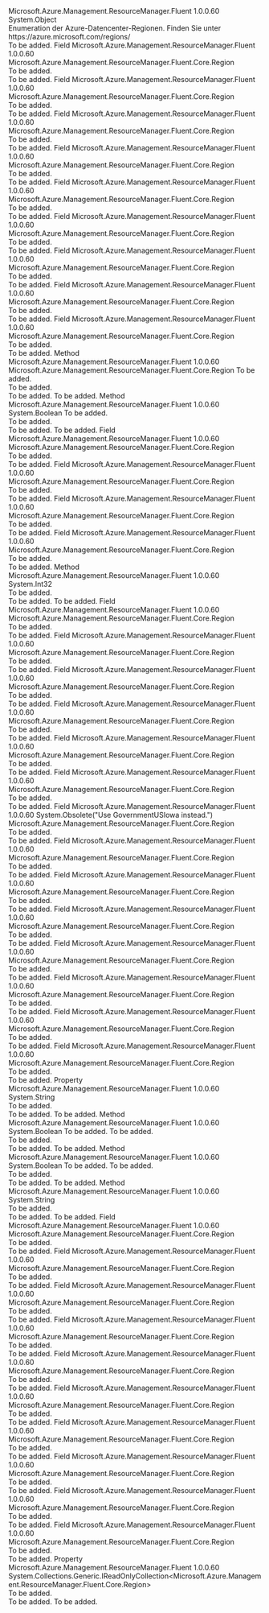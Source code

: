 <Type Name="Region" FullName="Microsoft.Azure.Management.ResourceManager.Fluent.Core.Region">
  <TypeSignature Language="C#" Value="public class Region" />
  <TypeSignature Language="ILAsm" Value=".class public auto ansi beforefieldinit Region extends System.Object" />
  <TypeSignature Language="DocId" Value="T:Microsoft.Azure.Management.ResourceManager.Fluent.Core.Region" />
  <TypeSignature Language="VB.NET" Value="Public Class Region" />
  <TypeSignature Language="F#" Value="type Region = class" />
  <AssemblyInfo>
    <AssemblyName>Microsoft.Azure.Management.ResourceManager.Fluent</AssemblyName>
    <AssemblyVersion>1.0.0.60</AssemblyVersion>
  </AssemblyInfo>
  <Base>
    <BaseTypeName>System.Object</BaseTypeName>
  </Base>
  <Interfaces />
  <Docs>
    <summary>
            Enumeration der Azure-Datencenter-Regionen. Finden Sie unter https://azure.microsoft.com/regions/
            </summary>
    <remarks>To be added.</remarks>
  </Docs>
  <Members>
    <Member MemberName="AsiaEast">
      <MemberSignature Language="C#" Value="public static readonly Microsoft.Azure.Management.ResourceManager.Fluent.Core.Region AsiaEast;" />
      <MemberSignature Language="ILAsm" Value=".field public static initonly class Microsoft.Azure.Management.ResourceManager.Fluent.Core.Region AsiaEast" />
      <MemberSignature Language="DocId" Value="F:Microsoft.Azure.Management.ResourceManager.Fluent.Core.Region.AsiaEast" />
      <MemberSignature Language="VB.NET" Value="Public Shared ReadOnly AsiaEast As Region " />
      <MemberSignature Language="F#" Value=" staticval mutable AsiaEast : Microsoft.Azure.Management.ResourceManager.Fluent.Core.Region" Usage="Microsoft.Azure.Management.ResourceManager.Fluent.Core.Region.AsiaEast" />
      <MemberType>Field</MemberType>
      <AssemblyInfo>
        <AssemblyName>Microsoft.Azure.Management.ResourceManager.Fluent</AssemblyName>
        <AssemblyVersion>1.0.0.60</AssemblyVersion>
      </AssemblyInfo>
      <ReturnValue>
        <ReturnType>Microsoft.Azure.Management.ResourceManager.Fluent.Core.Region</ReturnType>
      </ReturnValue>
      <Docs>
        <summary>To be added.</summary>
        <remarks>To be added.</remarks>
      </Docs>
    </Member>
    <Member MemberName="AsiaSouthEast">
      <MemberSignature Language="C#" Value="public static readonly Microsoft.Azure.Management.ResourceManager.Fluent.Core.Region AsiaSouthEast;" />
      <MemberSignature Language="ILAsm" Value=".field public static initonly class Microsoft.Azure.Management.ResourceManager.Fluent.Core.Region AsiaSouthEast" />
      <MemberSignature Language="DocId" Value="F:Microsoft.Azure.Management.ResourceManager.Fluent.Core.Region.AsiaSouthEast" />
      <MemberSignature Language="VB.NET" Value="Public Shared ReadOnly AsiaSouthEast As Region " />
      <MemberSignature Language="F#" Value=" staticval mutable AsiaSouthEast : Microsoft.Azure.Management.ResourceManager.Fluent.Core.Region" Usage="Microsoft.Azure.Management.ResourceManager.Fluent.Core.Region.AsiaSouthEast" />
      <MemberType>Field</MemberType>
      <AssemblyInfo>
        <AssemblyName>Microsoft.Azure.Management.ResourceManager.Fluent</AssemblyName>
        <AssemblyVersion>1.0.0.60</AssemblyVersion>
      </AssemblyInfo>
      <ReturnValue>
        <ReturnType>Microsoft.Azure.Management.ResourceManager.Fluent.Core.Region</ReturnType>
      </ReturnValue>
      <Docs>
        <summary>To be added.</summary>
        <remarks>To be added.</remarks>
      </Docs>
    </Member>
    <Member MemberName="AustraliaEast">
      <MemberSignature Language="C#" Value="public static readonly Microsoft.Azure.Management.ResourceManager.Fluent.Core.Region AustraliaEast;" />
      <MemberSignature Language="ILAsm" Value=".field public static initonly class Microsoft.Azure.Management.ResourceManager.Fluent.Core.Region AustraliaEast" />
      <MemberSignature Language="DocId" Value="F:Microsoft.Azure.Management.ResourceManager.Fluent.Core.Region.AustraliaEast" />
      <MemberSignature Language="VB.NET" Value="Public Shared ReadOnly AustraliaEast As Region " />
      <MemberSignature Language="F#" Value=" staticval mutable AustraliaEast : Microsoft.Azure.Management.ResourceManager.Fluent.Core.Region" Usage="Microsoft.Azure.Management.ResourceManager.Fluent.Core.Region.AustraliaEast" />
      <MemberType>Field</MemberType>
      <AssemblyInfo>
        <AssemblyName>Microsoft.Azure.Management.ResourceManager.Fluent</AssemblyName>
        <AssemblyVersion>1.0.0.60</AssemblyVersion>
      </AssemblyInfo>
      <ReturnValue>
        <ReturnType>Microsoft.Azure.Management.ResourceManager.Fluent.Core.Region</ReturnType>
      </ReturnValue>
      <Docs>
        <summary>To be added.</summary>
        <remarks>To be added.</remarks>
      </Docs>
    </Member>
    <Member MemberName="AustraliaSouthEast">
      <MemberSignature Language="C#" Value="public static readonly Microsoft.Azure.Management.ResourceManager.Fluent.Core.Region AustraliaSouthEast;" />
      <MemberSignature Language="ILAsm" Value=".field public static initonly class Microsoft.Azure.Management.ResourceManager.Fluent.Core.Region AustraliaSouthEast" />
      <MemberSignature Language="DocId" Value="F:Microsoft.Azure.Management.ResourceManager.Fluent.Core.Region.AustraliaSouthEast" />
      <MemberSignature Language="VB.NET" Value="Public Shared ReadOnly AustraliaSouthEast As Region " />
      <MemberSignature Language="F#" Value=" staticval mutable AustraliaSouthEast : Microsoft.Azure.Management.ResourceManager.Fluent.Core.Region" Usage="Microsoft.Azure.Management.ResourceManager.Fluent.Core.Region.AustraliaSouthEast" />
      <MemberType>Field</MemberType>
      <AssemblyInfo>
        <AssemblyName>Microsoft.Azure.Management.ResourceManager.Fluent</AssemblyName>
        <AssemblyVersion>1.0.0.60</AssemblyVersion>
      </AssemblyInfo>
      <ReturnValue>
        <ReturnType>Microsoft.Azure.Management.ResourceManager.Fluent.Core.Region</ReturnType>
      </ReturnValue>
      <Docs>
        <summary>To be added.</summary>
        <remarks>To be added.</remarks>
      </Docs>
    </Member>
    <Member MemberName="BrazilSouth">
      <MemberSignature Language="C#" Value="public static readonly Microsoft.Azure.Management.ResourceManager.Fluent.Core.Region BrazilSouth;" />
      <MemberSignature Language="ILAsm" Value=".field public static initonly class Microsoft.Azure.Management.ResourceManager.Fluent.Core.Region BrazilSouth" />
      <MemberSignature Language="DocId" Value="F:Microsoft.Azure.Management.ResourceManager.Fluent.Core.Region.BrazilSouth" />
      <MemberSignature Language="VB.NET" Value="Public Shared ReadOnly BrazilSouth As Region " />
      <MemberSignature Language="F#" Value=" staticval mutable BrazilSouth : Microsoft.Azure.Management.ResourceManager.Fluent.Core.Region" Usage="Microsoft.Azure.Management.ResourceManager.Fluent.Core.Region.BrazilSouth" />
      <MemberType>Field</MemberType>
      <AssemblyInfo>
        <AssemblyName>Microsoft.Azure.Management.ResourceManager.Fluent</AssemblyName>
        <AssemblyVersion>1.0.0.60</AssemblyVersion>
      </AssemblyInfo>
      <ReturnValue>
        <ReturnType>Microsoft.Azure.Management.ResourceManager.Fluent.Core.Region</ReturnType>
      </ReturnValue>
      <Docs>
        <summary>To be added.</summary>
        <remarks>To be added.</remarks>
      </Docs>
    </Member>
    <Member MemberName="CanadaCentral">
      <MemberSignature Language="C#" Value="public static readonly Microsoft.Azure.Management.ResourceManager.Fluent.Core.Region CanadaCentral;" />
      <MemberSignature Language="ILAsm" Value=".field public static initonly class Microsoft.Azure.Management.ResourceManager.Fluent.Core.Region CanadaCentral" />
      <MemberSignature Language="DocId" Value="F:Microsoft.Azure.Management.ResourceManager.Fluent.Core.Region.CanadaCentral" />
      <MemberSignature Language="VB.NET" Value="Public Shared ReadOnly CanadaCentral As Region " />
      <MemberSignature Language="F#" Value=" staticval mutable CanadaCentral : Microsoft.Azure.Management.ResourceManager.Fluent.Core.Region" Usage="Microsoft.Azure.Management.ResourceManager.Fluent.Core.Region.CanadaCentral" />
      <MemberType>Field</MemberType>
      <AssemblyInfo>
        <AssemblyName>Microsoft.Azure.Management.ResourceManager.Fluent</AssemblyName>
        <AssemblyVersion>1.0.0.60</AssemblyVersion>
      </AssemblyInfo>
      <ReturnValue>
        <ReturnType>Microsoft.Azure.Management.ResourceManager.Fluent.Core.Region</ReturnType>
      </ReturnValue>
      <Docs>
        <summary>To be added.</summary>
        <remarks>To be added.</remarks>
      </Docs>
    </Member>
    <Member MemberName="CanadaEast">
      <MemberSignature Language="C#" Value="public static readonly Microsoft.Azure.Management.ResourceManager.Fluent.Core.Region CanadaEast;" />
      <MemberSignature Language="ILAsm" Value=".field public static initonly class Microsoft.Azure.Management.ResourceManager.Fluent.Core.Region CanadaEast" />
      <MemberSignature Language="DocId" Value="F:Microsoft.Azure.Management.ResourceManager.Fluent.Core.Region.CanadaEast" />
      <MemberSignature Language="VB.NET" Value="Public Shared ReadOnly CanadaEast As Region " />
      <MemberSignature Language="F#" Value=" staticval mutable CanadaEast : Microsoft.Azure.Management.ResourceManager.Fluent.Core.Region" Usage="Microsoft.Azure.Management.ResourceManager.Fluent.Core.Region.CanadaEast" />
      <MemberType>Field</MemberType>
      <AssemblyInfo>
        <AssemblyName>Microsoft.Azure.Management.ResourceManager.Fluent</AssemblyName>
        <AssemblyVersion>1.0.0.60</AssemblyVersion>
      </AssemblyInfo>
      <ReturnValue>
        <ReturnType>Microsoft.Azure.Management.ResourceManager.Fluent.Core.Region</ReturnType>
      </ReturnValue>
      <Docs>
        <summary>To be added.</summary>
        <remarks>To be added.</remarks>
      </Docs>
    </Member>
    <Member MemberName="ChinaEast">
      <MemberSignature Language="C#" Value="public static readonly Microsoft.Azure.Management.ResourceManager.Fluent.Core.Region ChinaEast;" />
      <MemberSignature Language="ILAsm" Value=".field public static initonly class Microsoft.Azure.Management.ResourceManager.Fluent.Core.Region ChinaEast" />
      <MemberSignature Language="DocId" Value="F:Microsoft.Azure.Management.ResourceManager.Fluent.Core.Region.ChinaEast" />
      <MemberSignature Language="VB.NET" Value="Public Shared ReadOnly ChinaEast As Region " />
      <MemberSignature Language="F#" Value=" staticval mutable ChinaEast : Microsoft.Azure.Management.ResourceManager.Fluent.Core.Region" Usage="Microsoft.Azure.Management.ResourceManager.Fluent.Core.Region.ChinaEast" />
      <MemberType>Field</MemberType>
      <AssemblyInfo>
        <AssemblyName>Microsoft.Azure.Management.ResourceManager.Fluent</AssemblyName>
        <AssemblyVersion>1.0.0.60</AssemblyVersion>
      </AssemblyInfo>
      <ReturnValue>
        <ReturnType>Microsoft.Azure.Management.ResourceManager.Fluent.Core.Region</ReturnType>
      </ReturnValue>
      <Docs>
        <summary>To be added.</summary>
        <remarks>To be added.</remarks>
      </Docs>
    </Member>
    <Member MemberName="ChinaNorth">
      <MemberSignature Language="C#" Value="public static readonly Microsoft.Azure.Management.ResourceManager.Fluent.Core.Region ChinaNorth;" />
      <MemberSignature Language="ILAsm" Value=".field public static initonly class Microsoft.Azure.Management.ResourceManager.Fluent.Core.Region ChinaNorth" />
      <MemberSignature Language="DocId" Value="F:Microsoft.Azure.Management.ResourceManager.Fluent.Core.Region.ChinaNorth" />
      <MemberSignature Language="VB.NET" Value="Public Shared ReadOnly ChinaNorth As Region " />
      <MemberSignature Language="F#" Value=" staticval mutable ChinaNorth : Microsoft.Azure.Management.ResourceManager.Fluent.Core.Region" Usage="Microsoft.Azure.Management.ResourceManager.Fluent.Core.Region.ChinaNorth" />
      <MemberType>Field</MemberType>
      <AssemblyInfo>
        <AssemblyName>Microsoft.Azure.Management.ResourceManager.Fluent</AssemblyName>
        <AssemblyVersion>1.0.0.60</AssemblyVersion>
      </AssemblyInfo>
      <ReturnValue>
        <ReturnType>Microsoft.Azure.Management.ResourceManager.Fluent.Core.Region</ReturnType>
      </ReturnValue>
      <Docs>
        <summary>To be added.</summary>
        <remarks>To be added.</remarks>
      </Docs>
    </Member>
    <Member MemberName="Create">
      <MemberSignature Language="C#" Value="public static Microsoft.Azure.Management.ResourceManager.Fluent.Core.Region Create (string name);" />
      <MemberSignature Language="ILAsm" Value=".method public static hidebysig class Microsoft.Azure.Management.ResourceManager.Fluent.Core.Region Create(string name) cil managed" />
      <MemberSignature Language="DocId" Value="M:Microsoft.Azure.Management.ResourceManager.Fluent.Core.Region.Create(System.String)" />
      <MemberSignature Language="VB.NET" Value="Public Shared Function Create (name As String) As Region" />
      <MemberSignature Language="F#" Value="static member Create : string -&gt; Microsoft.Azure.Management.ResourceManager.Fluent.Core.Region" Usage="Microsoft.Azure.Management.ResourceManager.Fluent.Core.Region.Create name" />
      <MemberType>Method</MemberType>
      <AssemblyInfo>
        <AssemblyName>Microsoft.Azure.Management.ResourceManager.Fluent</AssemblyName>
        <AssemblyVersion>1.0.0.60</AssemblyVersion>
      </AssemblyInfo>
      <ReturnValue>
        <ReturnType>Microsoft.Azure.Management.ResourceManager.Fluent.Core.Region</ReturnType>
      </ReturnValue>
      <Parameters>
        <Parameter Name="name" Type="System.String" />
      </Parameters>
      <Docs>
        <param name="name">To be added.</param>
        <summary>To be added.</summary>
        <returns>To be added.</returns>
        <remarks>To be added.</remarks>
      </Docs>
    </Member>
    <Member MemberName="Equals">
      <MemberSignature Language="C#" Value="public override bool Equals (object obj);" />
      <MemberSignature Language="ILAsm" Value=".method public hidebysig virtual instance bool Equals(object obj) cil managed" />
      <MemberSignature Language="DocId" Value="M:Microsoft.Azure.Management.ResourceManager.Fluent.Core.Region.Equals(System.Object)" />
      <MemberSignature Language="VB.NET" Value="Public Overrides Function Equals (obj As Object) As Boolean" />
      <MemberSignature Language="F#" Value="override this.Equals : obj -&gt; bool" Usage="region.Equals obj" />
      <MemberType>Method</MemberType>
      <AssemblyInfo>
        <AssemblyName>Microsoft.Azure.Management.ResourceManager.Fluent</AssemblyName>
        <AssemblyVersion>1.0.0.60</AssemblyVersion>
      </AssemblyInfo>
      <ReturnValue>
        <ReturnType>System.Boolean</ReturnType>
      </ReturnValue>
      <Parameters>
        <Parameter Name="obj" Type="System.Object" />
      </Parameters>
      <Docs>
        <param name="obj">To be added.</param>
        <summary>To be added.</summary>
        <returns>To be added.</returns>
        <remarks>To be added.</remarks>
      </Docs>
    </Member>
    <Member MemberName="EuropeNorth">
      <MemberSignature Language="C#" Value="public static readonly Microsoft.Azure.Management.ResourceManager.Fluent.Core.Region EuropeNorth;" />
      <MemberSignature Language="ILAsm" Value=".field public static initonly class Microsoft.Azure.Management.ResourceManager.Fluent.Core.Region EuropeNorth" />
      <MemberSignature Language="DocId" Value="F:Microsoft.Azure.Management.ResourceManager.Fluent.Core.Region.EuropeNorth" />
      <MemberSignature Language="VB.NET" Value="Public Shared ReadOnly EuropeNorth As Region " />
      <MemberSignature Language="F#" Value=" staticval mutable EuropeNorth : Microsoft.Azure.Management.ResourceManager.Fluent.Core.Region" Usage="Microsoft.Azure.Management.ResourceManager.Fluent.Core.Region.EuropeNorth" />
      <MemberType>Field</MemberType>
      <AssemblyInfo>
        <AssemblyName>Microsoft.Azure.Management.ResourceManager.Fluent</AssemblyName>
        <AssemblyVersion>1.0.0.60</AssemblyVersion>
      </AssemblyInfo>
      <ReturnValue>
        <ReturnType>Microsoft.Azure.Management.ResourceManager.Fluent.Core.Region</ReturnType>
      </ReturnValue>
      <Docs>
        <summary>To be added.</summary>
        <remarks>To be added.</remarks>
      </Docs>
    </Member>
    <Member MemberName="EuropeWest">
      <MemberSignature Language="C#" Value="public static readonly Microsoft.Azure.Management.ResourceManager.Fluent.Core.Region EuropeWest;" />
      <MemberSignature Language="ILAsm" Value=".field public static initonly class Microsoft.Azure.Management.ResourceManager.Fluent.Core.Region EuropeWest" />
      <MemberSignature Language="DocId" Value="F:Microsoft.Azure.Management.ResourceManager.Fluent.Core.Region.EuropeWest" />
      <MemberSignature Language="VB.NET" Value="Public Shared ReadOnly EuropeWest As Region " />
      <MemberSignature Language="F#" Value=" staticval mutable EuropeWest : Microsoft.Azure.Management.ResourceManager.Fluent.Core.Region" Usage="Microsoft.Azure.Management.ResourceManager.Fluent.Core.Region.EuropeWest" />
      <MemberType>Field</MemberType>
      <AssemblyInfo>
        <AssemblyName>Microsoft.Azure.Management.ResourceManager.Fluent</AssemblyName>
        <AssemblyVersion>1.0.0.60</AssemblyVersion>
      </AssemblyInfo>
      <ReturnValue>
        <ReturnType>Microsoft.Azure.Management.ResourceManager.Fluent.Core.Region</ReturnType>
      </ReturnValue>
      <Docs>
        <summary>To be added.</summary>
        <remarks>To be added.</remarks>
      </Docs>
    </Member>
    <Member MemberName="GermanyCentral">
      <MemberSignature Language="C#" Value="public static readonly Microsoft.Azure.Management.ResourceManager.Fluent.Core.Region GermanyCentral;" />
      <MemberSignature Language="ILAsm" Value=".field public static initonly class Microsoft.Azure.Management.ResourceManager.Fluent.Core.Region GermanyCentral" />
      <MemberSignature Language="DocId" Value="F:Microsoft.Azure.Management.ResourceManager.Fluent.Core.Region.GermanyCentral" />
      <MemberSignature Language="VB.NET" Value="Public Shared ReadOnly GermanyCentral As Region " />
      <MemberSignature Language="F#" Value=" staticval mutable GermanyCentral : Microsoft.Azure.Management.ResourceManager.Fluent.Core.Region" Usage="Microsoft.Azure.Management.ResourceManager.Fluent.Core.Region.GermanyCentral" />
      <MemberType>Field</MemberType>
      <AssemblyInfo>
        <AssemblyName>Microsoft.Azure.Management.ResourceManager.Fluent</AssemblyName>
        <AssemblyVersion>1.0.0.60</AssemblyVersion>
      </AssemblyInfo>
      <ReturnValue>
        <ReturnType>Microsoft.Azure.Management.ResourceManager.Fluent.Core.Region</ReturnType>
      </ReturnValue>
      <Docs>
        <summary>To be added.</summary>
        <remarks>To be added.</remarks>
      </Docs>
    </Member>
    <Member MemberName="GermanyNorthEast">
      <MemberSignature Language="C#" Value="public static readonly Microsoft.Azure.Management.ResourceManager.Fluent.Core.Region GermanyNorthEast;" />
      <MemberSignature Language="ILAsm" Value=".field public static initonly class Microsoft.Azure.Management.ResourceManager.Fluent.Core.Region GermanyNorthEast" />
      <MemberSignature Language="DocId" Value="F:Microsoft.Azure.Management.ResourceManager.Fluent.Core.Region.GermanyNorthEast" />
      <MemberSignature Language="VB.NET" Value="Public Shared ReadOnly GermanyNorthEast As Region " />
      <MemberSignature Language="F#" Value=" staticval mutable GermanyNorthEast : Microsoft.Azure.Management.ResourceManager.Fluent.Core.Region" Usage="Microsoft.Azure.Management.ResourceManager.Fluent.Core.Region.GermanyNorthEast" />
      <MemberType>Field</MemberType>
      <AssemblyInfo>
        <AssemblyName>Microsoft.Azure.Management.ResourceManager.Fluent</AssemblyName>
        <AssemblyVersion>1.0.0.60</AssemblyVersion>
      </AssemblyInfo>
      <ReturnValue>
        <ReturnType>Microsoft.Azure.Management.ResourceManager.Fluent.Core.Region</ReturnType>
      </ReturnValue>
      <Docs>
        <summary>To be added.</summary>
        <remarks>To be added.</remarks>
      </Docs>
    </Member>
    <Member MemberName="GetHashCode">
      <MemberSignature Language="C#" Value="public override int GetHashCode ();" />
      <MemberSignature Language="ILAsm" Value=".method public hidebysig virtual instance int32 GetHashCode() cil managed" />
      <MemberSignature Language="DocId" Value="M:Microsoft.Azure.Management.ResourceManager.Fluent.Core.Region.GetHashCode" />
      <MemberSignature Language="VB.NET" Value="Public Overrides Function GetHashCode () As Integer" />
      <MemberSignature Language="F#" Value="override this.GetHashCode : unit -&gt; int" Usage="region.GetHashCode " />
      <MemberType>Method</MemberType>
      <AssemblyInfo>
        <AssemblyName>Microsoft.Azure.Management.ResourceManager.Fluent</AssemblyName>
        <AssemblyVersion>1.0.0.60</AssemblyVersion>
      </AssemblyInfo>
      <ReturnValue>
        <ReturnType>System.Int32</ReturnType>
      </ReturnValue>
      <Parameters />
      <Docs>
        <summary>To be added.</summary>
        <returns>To be added.</returns>
        <remarks>To be added.</remarks>
      </Docs>
    </Member>
    <Member MemberName="GovernmentUSArizona">
      <MemberSignature Language="C#" Value="public static readonly Microsoft.Azure.Management.ResourceManager.Fluent.Core.Region GovernmentUSArizona;" />
      <MemberSignature Language="ILAsm" Value=".field public static initonly class Microsoft.Azure.Management.ResourceManager.Fluent.Core.Region GovernmentUSArizona" />
      <MemberSignature Language="DocId" Value="F:Microsoft.Azure.Management.ResourceManager.Fluent.Core.Region.GovernmentUSArizona" />
      <MemberSignature Language="VB.NET" Value="Public Shared ReadOnly GovernmentUSArizona As Region " />
      <MemberSignature Language="F#" Value=" staticval mutable GovernmentUSArizona : Microsoft.Azure.Management.ResourceManager.Fluent.Core.Region" Usage="Microsoft.Azure.Management.ResourceManager.Fluent.Core.Region.GovernmentUSArizona" />
      <MemberType>Field</MemberType>
      <AssemblyInfo>
        <AssemblyName>Microsoft.Azure.Management.ResourceManager.Fluent</AssemblyName>
        <AssemblyVersion>1.0.0.60</AssemblyVersion>
      </AssemblyInfo>
      <ReturnValue>
        <ReturnType>Microsoft.Azure.Management.ResourceManager.Fluent.Core.Region</ReturnType>
      </ReturnValue>
      <Docs>
        <summary>To be added.</summary>
        <remarks>To be added.</remarks>
      </Docs>
    </Member>
    <Member MemberName="GovernmentUSDodCentral">
      <MemberSignature Language="C#" Value="public static readonly Microsoft.Azure.Management.ResourceManager.Fluent.Core.Region GovernmentUSDodCentral;" />
      <MemberSignature Language="ILAsm" Value=".field public static initonly class Microsoft.Azure.Management.ResourceManager.Fluent.Core.Region GovernmentUSDodCentral" />
      <MemberSignature Language="DocId" Value="F:Microsoft.Azure.Management.ResourceManager.Fluent.Core.Region.GovernmentUSDodCentral" />
      <MemberSignature Language="VB.NET" Value="Public Shared ReadOnly GovernmentUSDodCentral As Region " />
      <MemberSignature Language="F#" Value=" staticval mutable GovernmentUSDodCentral : Microsoft.Azure.Management.ResourceManager.Fluent.Core.Region" Usage="Microsoft.Azure.Management.ResourceManager.Fluent.Core.Region.GovernmentUSDodCentral" />
      <MemberType>Field</MemberType>
      <AssemblyInfo>
        <AssemblyName>Microsoft.Azure.Management.ResourceManager.Fluent</AssemblyName>
        <AssemblyVersion>1.0.0.60</AssemblyVersion>
      </AssemblyInfo>
      <ReturnValue>
        <ReturnType>Microsoft.Azure.Management.ResourceManager.Fluent.Core.Region</ReturnType>
      </ReturnValue>
      <Docs>
        <summary>To be added.</summary>
        <remarks>To be added.</remarks>
      </Docs>
    </Member>
    <Member MemberName="GovernmentUSDodEast">
      <MemberSignature Language="C#" Value="public static readonly Microsoft.Azure.Management.ResourceManager.Fluent.Core.Region GovernmentUSDodEast;" />
      <MemberSignature Language="ILAsm" Value=".field public static initonly class Microsoft.Azure.Management.ResourceManager.Fluent.Core.Region GovernmentUSDodEast" />
      <MemberSignature Language="DocId" Value="F:Microsoft.Azure.Management.ResourceManager.Fluent.Core.Region.GovernmentUSDodEast" />
      <MemberSignature Language="VB.NET" Value="Public Shared ReadOnly GovernmentUSDodEast As Region " />
      <MemberSignature Language="F#" Value=" staticval mutable GovernmentUSDodEast : Microsoft.Azure.Management.ResourceManager.Fluent.Core.Region" Usage="Microsoft.Azure.Management.ResourceManager.Fluent.Core.Region.GovernmentUSDodEast" />
      <MemberType>Field</MemberType>
      <AssemblyInfo>
        <AssemblyName>Microsoft.Azure.Management.ResourceManager.Fluent</AssemblyName>
        <AssemblyVersion>1.0.0.60</AssemblyVersion>
      </AssemblyInfo>
      <ReturnValue>
        <ReturnType>Microsoft.Azure.Management.ResourceManager.Fluent.Core.Region</ReturnType>
      </ReturnValue>
      <Docs>
        <summary>To be added.</summary>
        <remarks>To be added.</remarks>
      </Docs>
    </Member>
    <Member MemberName="GovernmentUSIowa">
      <MemberSignature Language="C#" Value="public static readonly Microsoft.Azure.Management.ResourceManager.Fluent.Core.Region GovernmentUSIowa;" />
      <MemberSignature Language="ILAsm" Value=".field public static initonly class Microsoft.Azure.Management.ResourceManager.Fluent.Core.Region GovernmentUSIowa" />
      <MemberSignature Language="DocId" Value="F:Microsoft.Azure.Management.ResourceManager.Fluent.Core.Region.GovernmentUSIowa" />
      <MemberSignature Language="VB.NET" Value="Public Shared ReadOnly GovernmentUSIowa As Region " />
      <MemberSignature Language="F#" Value=" staticval mutable GovernmentUSIowa : Microsoft.Azure.Management.ResourceManager.Fluent.Core.Region" Usage="Microsoft.Azure.Management.ResourceManager.Fluent.Core.Region.GovernmentUSIowa" />
      <MemberType>Field</MemberType>
      <AssemblyInfo>
        <AssemblyName>Microsoft.Azure.Management.ResourceManager.Fluent</AssemblyName>
        <AssemblyVersion>1.0.0.60</AssemblyVersion>
      </AssemblyInfo>
      <ReturnValue>
        <ReturnType>Microsoft.Azure.Management.ResourceManager.Fluent.Core.Region</ReturnType>
      </ReturnValue>
      <Docs>
        <summary>To be added.</summary>
        <remarks>To be added.</remarks>
      </Docs>
    </Member>
    <Member MemberName="GovernmentUSTexas">
      <MemberSignature Language="C#" Value="public static readonly Microsoft.Azure.Management.ResourceManager.Fluent.Core.Region GovernmentUSTexas;" />
      <MemberSignature Language="ILAsm" Value=".field public static initonly class Microsoft.Azure.Management.ResourceManager.Fluent.Core.Region GovernmentUSTexas" />
      <MemberSignature Language="DocId" Value="F:Microsoft.Azure.Management.ResourceManager.Fluent.Core.Region.GovernmentUSTexas" />
      <MemberSignature Language="VB.NET" Value="Public Shared ReadOnly GovernmentUSTexas As Region " />
      <MemberSignature Language="F#" Value=" staticval mutable GovernmentUSTexas : Microsoft.Azure.Management.ResourceManager.Fluent.Core.Region" Usage="Microsoft.Azure.Management.ResourceManager.Fluent.Core.Region.GovernmentUSTexas" />
      <MemberType>Field</MemberType>
      <AssemblyInfo>
        <AssemblyName>Microsoft.Azure.Management.ResourceManager.Fluent</AssemblyName>
        <AssemblyVersion>1.0.0.60</AssemblyVersion>
      </AssemblyInfo>
      <ReturnValue>
        <ReturnType>Microsoft.Azure.Management.ResourceManager.Fluent.Core.Region</ReturnType>
      </ReturnValue>
      <Docs>
        <summary>To be added.</summary>
        <remarks>To be added.</remarks>
      </Docs>
    </Member>
    <Member MemberName="GovernmentUSVirginia">
      <MemberSignature Language="C#" Value="public static readonly Microsoft.Azure.Management.ResourceManager.Fluent.Core.Region GovernmentUSVirginia;" />
      <MemberSignature Language="ILAsm" Value=".field public static initonly class Microsoft.Azure.Management.ResourceManager.Fluent.Core.Region GovernmentUSVirginia" />
      <MemberSignature Language="DocId" Value="F:Microsoft.Azure.Management.ResourceManager.Fluent.Core.Region.GovernmentUSVirginia" />
      <MemberSignature Language="VB.NET" Value="Public Shared ReadOnly GovernmentUSVirginia As Region " />
      <MemberSignature Language="F#" Value=" staticval mutable GovernmentUSVirginia : Microsoft.Azure.Management.ResourceManager.Fluent.Core.Region" Usage="Microsoft.Azure.Management.ResourceManager.Fluent.Core.Region.GovernmentUSVirginia" />
      <MemberType>Field</MemberType>
      <AssemblyInfo>
        <AssemblyName>Microsoft.Azure.Management.ResourceManager.Fluent</AssemblyName>
        <AssemblyVersion>1.0.0.60</AssemblyVersion>
      </AssemblyInfo>
      <ReturnValue>
        <ReturnType>Microsoft.Azure.Management.ResourceManager.Fluent.Core.Region</ReturnType>
      </ReturnValue>
      <Docs>
        <summary>To be added.</summary>
        <remarks>To be added.</remarks>
      </Docs>
    </Member>
    <Member MemberName="GovernmnetUSIowa">
      <MemberSignature Language="C#" Value="public static readonly Microsoft.Azure.Management.ResourceManager.Fluent.Core.Region GovernmnetUSIowa;" />
      <MemberSignature Language="ILAsm" Value=".field public static initonly class Microsoft.Azure.Management.ResourceManager.Fluent.Core.Region GovernmnetUSIowa" />
      <MemberSignature Language="DocId" Value="F:Microsoft.Azure.Management.ResourceManager.Fluent.Core.Region.GovernmnetUSIowa" />
      <MemberSignature Language="VB.NET" Value="Public Shared ReadOnly GovernmnetUSIowa As Region " />
      <MemberSignature Language="F#" Value=" staticval mutable GovernmnetUSIowa : Microsoft.Azure.Management.ResourceManager.Fluent.Core.Region" Usage="Microsoft.Azure.Management.ResourceManager.Fluent.Core.Region.GovernmnetUSIowa" />
      <MemberType>Field</MemberType>
      <AssemblyInfo>
        <AssemblyName>Microsoft.Azure.Management.ResourceManager.Fluent</AssemblyName>
        <AssemblyVersion>1.0.0.60</AssemblyVersion>
      </AssemblyInfo>
      <Attributes>
        <Attribute>
          <AttributeName>System.Obsolete("Use GovernmentUSIowa instead.")</AttributeName>
        </Attribute>
      </Attributes>
      <ReturnValue>
        <ReturnType>Microsoft.Azure.Management.ResourceManager.Fluent.Core.Region</ReturnType>
      </ReturnValue>
      <Docs>
        <summary>To be added.</summary>
        <remarks>To be added.</remarks>
      </Docs>
    </Member>
    <Member MemberName="IndiaCentral">
      <MemberSignature Language="C#" Value="public static readonly Microsoft.Azure.Management.ResourceManager.Fluent.Core.Region IndiaCentral;" />
      <MemberSignature Language="ILAsm" Value=".field public static initonly class Microsoft.Azure.Management.ResourceManager.Fluent.Core.Region IndiaCentral" />
      <MemberSignature Language="DocId" Value="F:Microsoft.Azure.Management.ResourceManager.Fluent.Core.Region.IndiaCentral" />
      <MemberSignature Language="VB.NET" Value="Public Shared ReadOnly IndiaCentral As Region " />
      <MemberSignature Language="F#" Value=" staticval mutable IndiaCentral : Microsoft.Azure.Management.ResourceManager.Fluent.Core.Region" Usage="Microsoft.Azure.Management.ResourceManager.Fluent.Core.Region.IndiaCentral" />
      <MemberType>Field</MemberType>
      <AssemblyInfo>
        <AssemblyName>Microsoft.Azure.Management.ResourceManager.Fluent</AssemblyName>
        <AssemblyVersion>1.0.0.60</AssemblyVersion>
      </AssemblyInfo>
      <ReturnValue>
        <ReturnType>Microsoft.Azure.Management.ResourceManager.Fluent.Core.Region</ReturnType>
      </ReturnValue>
      <Docs>
        <summary>To be added.</summary>
        <remarks>To be added.</remarks>
      </Docs>
    </Member>
    <Member MemberName="IndiaSouth">
      <MemberSignature Language="C#" Value="public static readonly Microsoft.Azure.Management.ResourceManager.Fluent.Core.Region IndiaSouth;" />
      <MemberSignature Language="ILAsm" Value=".field public static initonly class Microsoft.Azure.Management.ResourceManager.Fluent.Core.Region IndiaSouth" />
      <MemberSignature Language="DocId" Value="F:Microsoft.Azure.Management.ResourceManager.Fluent.Core.Region.IndiaSouth" />
      <MemberSignature Language="VB.NET" Value="Public Shared ReadOnly IndiaSouth As Region " />
      <MemberSignature Language="F#" Value=" staticval mutable IndiaSouth : Microsoft.Azure.Management.ResourceManager.Fluent.Core.Region" Usage="Microsoft.Azure.Management.ResourceManager.Fluent.Core.Region.IndiaSouth" />
      <MemberType>Field</MemberType>
      <AssemblyInfo>
        <AssemblyName>Microsoft.Azure.Management.ResourceManager.Fluent</AssemblyName>
        <AssemblyVersion>1.0.0.60</AssemblyVersion>
      </AssemblyInfo>
      <ReturnValue>
        <ReturnType>Microsoft.Azure.Management.ResourceManager.Fluent.Core.Region</ReturnType>
      </ReturnValue>
      <Docs>
        <summary>To be added.</summary>
        <remarks>To be added.</remarks>
      </Docs>
    </Member>
    <Member MemberName="IndiaWest">
      <MemberSignature Language="C#" Value="public static readonly Microsoft.Azure.Management.ResourceManager.Fluent.Core.Region IndiaWest;" />
      <MemberSignature Language="ILAsm" Value=".field public static initonly class Microsoft.Azure.Management.ResourceManager.Fluent.Core.Region IndiaWest" />
      <MemberSignature Language="DocId" Value="F:Microsoft.Azure.Management.ResourceManager.Fluent.Core.Region.IndiaWest" />
      <MemberSignature Language="VB.NET" Value="Public Shared ReadOnly IndiaWest As Region " />
      <MemberSignature Language="F#" Value=" staticval mutable IndiaWest : Microsoft.Azure.Management.ResourceManager.Fluent.Core.Region" Usage="Microsoft.Azure.Management.ResourceManager.Fluent.Core.Region.IndiaWest" />
      <MemberType>Field</MemberType>
      <AssemblyInfo>
        <AssemblyName>Microsoft.Azure.Management.ResourceManager.Fluent</AssemblyName>
        <AssemblyVersion>1.0.0.60</AssemblyVersion>
      </AssemblyInfo>
      <ReturnValue>
        <ReturnType>Microsoft.Azure.Management.ResourceManager.Fluent.Core.Region</ReturnType>
      </ReturnValue>
      <Docs>
        <summary>To be added.</summary>
        <remarks>To be added.</remarks>
      </Docs>
    </Member>
    <Member MemberName="JapanEast">
      <MemberSignature Language="C#" Value="public static readonly Microsoft.Azure.Management.ResourceManager.Fluent.Core.Region JapanEast;" />
      <MemberSignature Language="ILAsm" Value=".field public static initonly class Microsoft.Azure.Management.ResourceManager.Fluent.Core.Region JapanEast" />
      <MemberSignature Language="DocId" Value="F:Microsoft.Azure.Management.ResourceManager.Fluent.Core.Region.JapanEast" />
      <MemberSignature Language="VB.NET" Value="Public Shared ReadOnly JapanEast As Region " />
      <MemberSignature Language="F#" Value=" staticval mutable JapanEast : Microsoft.Azure.Management.ResourceManager.Fluent.Core.Region" Usage="Microsoft.Azure.Management.ResourceManager.Fluent.Core.Region.JapanEast" />
      <MemberType>Field</MemberType>
      <AssemblyInfo>
        <AssemblyName>Microsoft.Azure.Management.ResourceManager.Fluent</AssemblyName>
        <AssemblyVersion>1.0.0.60</AssemblyVersion>
      </AssemblyInfo>
      <ReturnValue>
        <ReturnType>Microsoft.Azure.Management.ResourceManager.Fluent.Core.Region</ReturnType>
      </ReturnValue>
      <Docs>
        <summary>To be added.</summary>
        <remarks>To be added.</remarks>
      </Docs>
    </Member>
    <Member MemberName="JapanWest">
      <MemberSignature Language="C#" Value="public static readonly Microsoft.Azure.Management.ResourceManager.Fluent.Core.Region JapanWest;" />
      <MemberSignature Language="ILAsm" Value=".field public static initonly class Microsoft.Azure.Management.ResourceManager.Fluent.Core.Region JapanWest" />
      <MemberSignature Language="DocId" Value="F:Microsoft.Azure.Management.ResourceManager.Fluent.Core.Region.JapanWest" />
      <MemberSignature Language="VB.NET" Value="Public Shared ReadOnly JapanWest As Region " />
      <MemberSignature Language="F#" Value=" staticval mutable JapanWest : Microsoft.Azure.Management.ResourceManager.Fluent.Core.Region" Usage="Microsoft.Azure.Management.ResourceManager.Fluent.Core.Region.JapanWest" />
      <MemberType>Field</MemberType>
      <AssemblyInfo>
        <AssemblyName>Microsoft.Azure.Management.ResourceManager.Fluent</AssemblyName>
        <AssemblyVersion>1.0.0.60</AssemblyVersion>
      </AssemblyInfo>
      <ReturnValue>
        <ReturnType>Microsoft.Azure.Management.ResourceManager.Fluent.Core.Region</ReturnType>
      </ReturnValue>
      <Docs>
        <summary>To be added.</summary>
        <remarks>To be added.</remarks>
      </Docs>
    </Member>
    <Member MemberName="KoreaCentral">
      <MemberSignature Language="C#" Value="public static readonly Microsoft.Azure.Management.ResourceManager.Fluent.Core.Region KoreaCentral;" />
      <MemberSignature Language="ILAsm" Value=".field public static initonly class Microsoft.Azure.Management.ResourceManager.Fluent.Core.Region KoreaCentral" />
      <MemberSignature Language="DocId" Value="F:Microsoft.Azure.Management.ResourceManager.Fluent.Core.Region.KoreaCentral" />
      <MemberSignature Language="VB.NET" Value="Public Shared ReadOnly KoreaCentral As Region " />
      <MemberSignature Language="F#" Value=" staticval mutable KoreaCentral : Microsoft.Azure.Management.ResourceManager.Fluent.Core.Region" Usage="Microsoft.Azure.Management.ResourceManager.Fluent.Core.Region.KoreaCentral" />
      <MemberType>Field</MemberType>
      <AssemblyInfo>
        <AssemblyName>Microsoft.Azure.Management.ResourceManager.Fluent</AssemblyName>
        <AssemblyVersion>1.0.0.60</AssemblyVersion>
      </AssemblyInfo>
      <ReturnValue>
        <ReturnType>Microsoft.Azure.Management.ResourceManager.Fluent.Core.Region</ReturnType>
      </ReturnValue>
      <Docs>
        <summary>To be added.</summary>
        <remarks>To be added.</remarks>
      </Docs>
    </Member>
    <Member MemberName="KoreaSouth">
      <MemberSignature Language="C#" Value="public static readonly Microsoft.Azure.Management.ResourceManager.Fluent.Core.Region KoreaSouth;" />
      <MemberSignature Language="ILAsm" Value=".field public static initonly class Microsoft.Azure.Management.ResourceManager.Fluent.Core.Region KoreaSouth" />
      <MemberSignature Language="DocId" Value="F:Microsoft.Azure.Management.ResourceManager.Fluent.Core.Region.KoreaSouth" />
      <MemberSignature Language="VB.NET" Value="Public Shared ReadOnly KoreaSouth As Region " />
      <MemberSignature Language="F#" Value=" staticval mutable KoreaSouth : Microsoft.Azure.Management.ResourceManager.Fluent.Core.Region" Usage="Microsoft.Azure.Management.ResourceManager.Fluent.Core.Region.KoreaSouth" />
      <MemberType>Field</MemberType>
      <AssemblyInfo>
        <AssemblyName>Microsoft.Azure.Management.ResourceManager.Fluent</AssemblyName>
        <AssemblyVersion>1.0.0.60</AssemblyVersion>
      </AssemblyInfo>
      <ReturnValue>
        <ReturnType>Microsoft.Azure.Management.ResourceManager.Fluent.Core.Region</ReturnType>
      </ReturnValue>
      <Docs>
        <summary>To be added.</summary>
        <remarks>To be added.</remarks>
      </Docs>
    </Member>
    <Member MemberName="Name">
      <MemberSignature Language="C#" Value="public string Name { get; }" />
      <MemberSignature Language="ILAsm" Value=".property instance string Name" />
      <MemberSignature Language="DocId" Value="P:Microsoft.Azure.Management.ResourceManager.Fluent.Core.Region.Name" />
      <MemberSignature Language="VB.NET" Value="Public ReadOnly Property Name As String" />
      <MemberSignature Language="F#" Value="member this.Name : string" Usage="Microsoft.Azure.Management.ResourceManager.Fluent.Core.Region.Name" />
      <MemberType>Property</MemberType>
      <AssemblyInfo>
        <AssemblyName>Microsoft.Azure.Management.ResourceManager.Fluent</AssemblyName>
        <AssemblyVersion>1.0.0.60</AssemblyVersion>
      </AssemblyInfo>
      <ReturnValue>
        <ReturnType>System.String</ReturnType>
      </ReturnValue>
      <Docs>
        <summary>To be added.</summary>
        <value>To be added.</value>
        <remarks>To be added.</remarks>
      </Docs>
    </Member>
    <Member MemberName="op_Equality">
      <MemberSignature Language="C#" Value="public static bool operator == (Microsoft.Azure.Management.ResourceManager.Fluent.Core.Region lhs, Microsoft.Azure.Management.ResourceManager.Fluent.Core.Region rhs);" />
      <MemberSignature Language="ILAsm" Value=".method public static hidebysig specialname bool op_Equality(class Microsoft.Azure.Management.ResourceManager.Fluent.Core.Region lhs, class Microsoft.Azure.Management.ResourceManager.Fluent.Core.Region rhs) cil managed" />
      <MemberSignature Language="DocId" Value="M:Microsoft.Azure.Management.ResourceManager.Fluent.Core.Region.op_Equality(Microsoft.Azure.Management.ResourceManager.Fluent.Core.Region,Microsoft.Azure.Management.ResourceManager.Fluent.Core.Region)" />
      <MemberSignature Language="VB.NET" Value="Public Shared Operator == (lhs As Region, rhs As Region) As Boolean" />
      <MemberSignature Language="F#" Value="static member ( = ) : Microsoft.Azure.Management.ResourceManager.Fluent.Core.Region * Microsoft.Azure.Management.ResourceManager.Fluent.Core.Region -&gt; bool" Usage="lhs = rhs" />
      <MemberType>Method</MemberType>
      <AssemblyInfo>
        <AssemblyName>Microsoft.Azure.Management.ResourceManager.Fluent</AssemblyName>
        <AssemblyVersion>1.0.0.60</AssemblyVersion>
      </AssemblyInfo>
      <ReturnValue>
        <ReturnType>System.Boolean</ReturnType>
      </ReturnValue>
      <Parameters>
        <Parameter Name="lhs" Type="Microsoft.Azure.Management.ResourceManager.Fluent.Core.Region" />
        <Parameter Name="rhs" Type="Microsoft.Azure.Management.ResourceManager.Fluent.Core.Region" />
      </Parameters>
      <Docs>
        <param name="lhs">To be added.</param>
        <param name="rhs">To be added.</param>
        <summary>To be added.</summary>
        <returns>To be added.</returns>
        <remarks>To be added.</remarks>
      </Docs>
    </Member>
    <Member MemberName="op_Inequality">
      <MemberSignature Language="C#" Value="public static bool operator != (Microsoft.Azure.Management.ResourceManager.Fluent.Core.Region lhs, Microsoft.Azure.Management.ResourceManager.Fluent.Core.Region rhs);" />
      <MemberSignature Language="ILAsm" Value=".method public static hidebysig specialname bool op_Inequality(class Microsoft.Azure.Management.ResourceManager.Fluent.Core.Region lhs, class Microsoft.Azure.Management.ResourceManager.Fluent.Core.Region rhs) cil managed" />
      <MemberSignature Language="DocId" Value="M:Microsoft.Azure.Management.ResourceManager.Fluent.Core.Region.op_Inequality(Microsoft.Azure.Management.ResourceManager.Fluent.Core.Region,Microsoft.Azure.Management.ResourceManager.Fluent.Core.Region)" />
      <MemberSignature Language="VB.NET" Value="Public Shared Operator != (lhs As Region, rhs As Region) As Boolean" />
      <MemberSignature Language="F#" Value="static member op_Inequality : Microsoft.Azure.Management.ResourceManager.Fluent.Core.Region * Microsoft.Azure.Management.ResourceManager.Fluent.Core.Region -&gt; bool" Usage="Microsoft.Azure.Management.ResourceManager.Fluent.Core.Region.op_Inequality (lhs, rhs)" />
      <MemberType>Method</MemberType>
      <AssemblyInfo>
        <AssemblyName>Microsoft.Azure.Management.ResourceManager.Fluent</AssemblyName>
        <AssemblyVersion>1.0.0.60</AssemblyVersion>
      </AssemblyInfo>
      <ReturnValue>
        <ReturnType>System.Boolean</ReturnType>
      </ReturnValue>
      <Parameters>
        <Parameter Name="lhs" Type="Microsoft.Azure.Management.ResourceManager.Fluent.Core.Region" />
        <Parameter Name="rhs" Type="Microsoft.Azure.Management.ResourceManager.Fluent.Core.Region" />
      </Parameters>
      <Docs>
        <param name="lhs">To be added.</param>
        <param name="rhs">To be added.</param>
        <summary>To be added.</summary>
        <returns>To be added.</returns>
        <remarks>To be added.</remarks>
      </Docs>
    </Member>
    <Member MemberName="ToString">
      <MemberSignature Language="C#" Value="public override string ToString ();" />
      <MemberSignature Language="ILAsm" Value=".method public hidebysig virtual instance string ToString() cil managed" />
      <MemberSignature Language="DocId" Value="M:Microsoft.Azure.Management.ResourceManager.Fluent.Core.Region.ToString" />
      <MemberSignature Language="VB.NET" Value="Public Overrides Function ToString () As String" />
      <MemberSignature Language="F#" Value="override this.ToString : unit -&gt; string" Usage="region.ToString " />
      <MemberType>Method</MemberType>
      <AssemblyInfo>
        <AssemblyName>Microsoft.Azure.Management.ResourceManager.Fluent</AssemblyName>
        <AssemblyVersion>1.0.0.60</AssemblyVersion>
      </AssemblyInfo>
      <ReturnValue>
        <ReturnType>System.String</ReturnType>
      </ReturnValue>
      <Parameters />
      <Docs>
        <summary>To be added.</summary>
        <returns>To be added.</returns>
        <remarks>To be added.</remarks>
      </Docs>
    </Member>
    <Member MemberName="UKSouth">
      <MemberSignature Language="C#" Value="public static readonly Microsoft.Azure.Management.ResourceManager.Fluent.Core.Region UKSouth;" />
      <MemberSignature Language="ILAsm" Value=".field public static initonly class Microsoft.Azure.Management.ResourceManager.Fluent.Core.Region UKSouth" />
      <MemberSignature Language="DocId" Value="F:Microsoft.Azure.Management.ResourceManager.Fluent.Core.Region.UKSouth" />
      <MemberSignature Language="VB.NET" Value="Public Shared ReadOnly UKSouth As Region " />
      <MemberSignature Language="F#" Value=" staticval mutable UKSouth : Microsoft.Azure.Management.ResourceManager.Fluent.Core.Region" Usage="Microsoft.Azure.Management.ResourceManager.Fluent.Core.Region.UKSouth" />
      <MemberType>Field</MemberType>
      <AssemblyInfo>
        <AssemblyName>Microsoft.Azure.Management.ResourceManager.Fluent</AssemblyName>
        <AssemblyVersion>1.0.0.60</AssemblyVersion>
      </AssemblyInfo>
      <ReturnValue>
        <ReturnType>Microsoft.Azure.Management.ResourceManager.Fluent.Core.Region</ReturnType>
      </ReturnValue>
      <Docs>
        <summary>To be added.</summary>
        <remarks>To be added.</remarks>
      </Docs>
    </Member>
    <Member MemberName="UKWest">
      <MemberSignature Language="C#" Value="public static readonly Microsoft.Azure.Management.ResourceManager.Fluent.Core.Region UKWest;" />
      <MemberSignature Language="ILAsm" Value=".field public static initonly class Microsoft.Azure.Management.ResourceManager.Fluent.Core.Region UKWest" />
      <MemberSignature Language="DocId" Value="F:Microsoft.Azure.Management.ResourceManager.Fluent.Core.Region.UKWest" />
      <MemberSignature Language="VB.NET" Value="Public Shared ReadOnly UKWest As Region " />
      <MemberSignature Language="F#" Value=" staticval mutable UKWest : Microsoft.Azure.Management.ResourceManager.Fluent.Core.Region" Usage="Microsoft.Azure.Management.ResourceManager.Fluent.Core.Region.UKWest" />
      <MemberType>Field</MemberType>
      <AssemblyInfo>
        <AssemblyName>Microsoft.Azure.Management.ResourceManager.Fluent</AssemblyName>
        <AssemblyVersion>1.0.0.60</AssemblyVersion>
      </AssemblyInfo>
      <ReturnValue>
        <ReturnType>Microsoft.Azure.Management.ResourceManager.Fluent.Core.Region</ReturnType>
      </ReturnValue>
      <Docs>
        <summary>To be added.</summary>
        <remarks>To be added.</remarks>
      </Docs>
    </Member>
    <Member MemberName="USCentral">
      <MemberSignature Language="C#" Value="public static readonly Microsoft.Azure.Management.ResourceManager.Fluent.Core.Region USCentral;" />
      <MemberSignature Language="ILAsm" Value=".field public static initonly class Microsoft.Azure.Management.ResourceManager.Fluent.Core.Region USCentral" />
      <MemberSignature Language="DocId" Value="F:Microsoft.Azure.Management.ResourceManager.Fluent.Core.Region.USCentral" />
      <MemberSignature Language="VB.NET" Value="Public Shared ReadOnly USCentral As Region " />
      <MemberSignature Language="F#" Value=" staticval mutable USCentral : Microsoft.Azure.Management.ResourceManager.Fluent.Core.Region" Usage="Microsoft.Azure.Management.ResourceManager.Fluent.Core.Region.USCentral" />
      <MemberType>Field</MemberType>
      <AssemblyInfo>
        <AssemblyName>Microsoft.Azure.Management.ResourceManager.Fluent</AssemblyName>
        <AssemblyVersion>1.0.0.60</AssemblyVersion>
      </AssemblyInfo>
      <ReturnValue>
        <ReturnType>Microsoft.Azure.Management.ResourceManager.Fluent.Core.Region</ReturnType>
      </ReturnValue>
      <Docs>
        <summary>To be added.</summary>
        <remarks>To be added.</remarks>
      </Docs>
    </Member>
    <Member MemberName="USEast">
      <MemberSignature Language="C#" Value="public static readonly Microsoft.Azure.Management.ResourceManager.Fluent.Core.Region USEast;" />
      <MemberSignature Language="ILAsm" Value=".field public static initonly class Microsoft.Azure.Management.ResourceManager.Fluent.Core.Region USEast" />
      <MemberSignature Language="DocId" Value="F:Microsoft.Azure.Management.ResourceManager.Fluent.Core.Region.USEast" />
      <MemberSignature Language="VB.NET" Value="Public Shared ReadOnly USEast As Region " />
      <MemberSignature Language="F#" Value=" staticval mutable USEast : Microsoft.Azure.Management.ResourceManager.Fluent.Core.Region" Usage="Microsoft.Azure.Management.ResourceManager.Fluent.Core.Region.USEast" />
      <MemberType>Field</MemberType>
      <AssemblyInfo>
        <AssemblyName>Microsoft.Azure.Management.ResourceManager.Fluent</AssemblyName>
        <AssemblyVersion>1.0.0.60</AssemblyVersion>
      </AssemblyInfo>
      <ReturnValue>
        <ReturnType>Microsoft.Azure.Management.ResourceManager.Fluent.Core.Region</ReturnType>
      </ReturnValue>
      <Docs>
        <summary>To be added.</summary>
        <remarks>To be added.</remarks>
      </Docs>
    </Member>
    <Member MemberName="USEast2">
      <MemberSignature Language="C#" Value="public static readonly Microsoft.Azure.Management.ResourceManager.Fluent.Core.Region USEast2;" />
      <MemberSignature Language="ILAsm" Value=".field public static initonly class Microsoft.Azure.Management.ResourceManager.Fluent.Core.Region USEast2" />
      <MemberSignature Language="DocId" Value="F:Microsoft.Azure.Management.ResourceManager.Fluent.Core.Region.USEast2" />
      <MemberSignature Language="VB.NET" Value="Public Shared ReadOnly USEast2 As Region " />
      <MemberSignature Language="F#" Value=" staticval mutable USEast2 : Microsoft.Azure.Management.ResourceManager.Fluent.Core.Region" Usage="Microsoft.Azure.Management.ResourceManager.Fluent.Core.Region.USEast2" />
      <MemberType>Field</MemberType>
      <AssemblyInfo>
        <AssemblyName>Microsoft.Azure.Management.ResourceManager.Fluent</AssemblyName>
        <AssemblyVersion>1.0.0.60</AssemblyVersion>
      </AssemblyInfo>
      <ReturnValue>
        <ReturnType>Microsoft.Azure.Management.ResourceManager.Fluent.Core.Region</ReturnType>
      </ReturnValue>
      <Docs>
        <summary>To be added.</summary>
        <remarks>To be added.</remarks>
      </Docs>
    </Member>
    <Member MemberName="USNorthCentral">
      <MemberSignature Language="C#" Value="public static readonly Microsoft.Azure.Management.ResourceManager.Fluent.Core.Region USNorthCentral;" />
      <MemberSignature Language="ILAsm" Value=".field public static initonly class Microsoft.Azure.Management.ResourceManager.Fluent.Core.Region USNorthCentral" />
      <MemberSignature Language="DocId" Value="F:Microsoft.Azure.Management.ResourceManager.Fluent.Core.Region.USNorthCentral" />
      <MemberSignature Language="VB.NET" Value="Public Shared ReadOnly USNorthCentral As Region " />
      <MemberSignature Language="F#" Value=" staticval mutable USNorthCentral : Microsoft.Azure.Management.ResourceManager.Fluent.Core.Region" Usage="Microsoft.Azure.Management.ResourceManager.Fluent.Core.Region.USNorthCentral" />
      <MemberType>Field</MemberType>
      <AssemblyInfo>
        <AssemblyName>Microsoft.Azure.Management.ResourceManager.Fluent</AssemblyName>
        <AssemblyVersion>1.0.0.60</AssemblyVersion>
      </AssemblyInfo>
      <ReturnValue>
        <ReturnType>Microsoft.Azure.Management.ResourceManager.Fluent.Core.Region</ReturnType>
      </ReturnValue>
      <Docs>
        <summary>To be added.</summary>
        <remarks>To be added.</remarks>
      </Docs>
    </Member>
    <Member MemberName="USSouthCentral">
      <MemberSignature Language="C#" Value="public static readonly Microsoft.Azure.Management.ResourceManager.Fluent.Core.Region USSouthCentral;" />
      <MemberSignature Language="ILAsm" Value=".field public static initonly class Microsoft.Azure.Management.ResourceManager.Fluent.Core.Region USSouthCentral" />
      <MemberSignature Language="DocId" Value="F:Microsoft.Azure.Management.ResourceManager.Fluent.Core.Region.USSouthCentral" />
      <MemberSignature Language="VB.NET" Value="Public Shared ReadOnly USSouthCentral As Region " />
      <MemberSignature Language="F#" Value=" staticval mutable USSouthCentral : Microsoft.Azure.Management.ResourceManager.Fluent.Core.Region" Usage="Microsoft.Azure.Management.ResourceManager.Fluent.Core.Region.USSouthCentral" />
      <MemberType>Field</MemberType>
      <AssemblyInfo>
        <AssemblyName>Microsoft.Azure.Management.ResourceManager.Fluent</AssemblyName>
        <AssemblyVersion>1.0.0.60</AssemblyVersion>
      </AssemblyInfo>
      <ReturnValue>
        <ReturnType>Microsoft.Azure.Management.ResourceManager.Fluent.Core.Region</ReturnType>
      </ReturnValue>
      <Docs>
        <summary>To be added.</summary>
        <remarks>To be added.</remarks>
      </Docs>
    </Member>
    <Member MemberName="USWest">
      <MemberSignature Language="C#" Value="public static readonly Microsoft.Azure.Management.ResourceManager.Fluent.Core.Region USWest;" />
      <MemberSignature Language="ILAsm" Value=".field public static initonly class Microsoft.Azure.Management.ResourceManager.Fluent.Core.Region USWest" />
      <MemberSignature Language="DocId" Value="F:Microsoft.Azure.Management.ResourceManager.Fluent.Core.Region.USWest" />
      <MemberSignature Language="VB.NET" Value="Public Shared ReadOnly USWest As Region " />
      <MemberSignature Language="F#" Value=" staticval mutable USWest : Microsoft.Azure.Management.ResourceManager.Fluent.Core.Region" Usage="Microsoft.Azure.Management.ResourceManager.Fluent.Core.Region.USWest" />
      <MemberType>Field</MemberType>
      <AssemblyInfo>
        <AssemblyName>Microsoft.Azure.Management.ResourceManager.Fluent</AssemblyName>
        <AssemblyVersion>1.0.0.60</AssemblyVersion>
      </AssemblyInfo>
      <ReturnValue>
        <ReturnType>Microsoft.Azure.Management.ResourceManager.Fluent.Core.Region</ReturnType>
      </ReturnValue>
      <Docs>
        <summary>To be added.</summary>
        <remarks>To be added.</remarks>
      </Docs>
    </Member>
    <Member MemberName="USWest2">
      <MemberSignature Language="C#" Value="public static readonly Microsoft.Azure.Management.ResourceManager.Fluent.Core.Region USWest2;" />
      <MemberSignature Language="ILAsm" Value=".field public static initonly class Microsoft.Azure.Management.ResourceManager.Fluent.Core.Region USWest2" />
      <MemberSignature Language="DocId" Value="F:Microsoft.Azure.Management.ResourceManager.Fluent.Core.Region.USWest2" />
      <MemberSignature Language="VB.NET" Value="Public Shared ReadOnly USWest2 As Region " />
      <MemberSignature Language="F#" Value=" staticval mutable USWest2 : Microsoft.Azure.Management.ResourceManager.Fluent.Core.Region" Usage="Microsoft.Azure.Management.ResourceManager.Fluent.Core.Region.USWest2" />
      <MemberType>Field</MemberType>
      <AssemblyInfo>
        <AssemblyName>Microsoft.Azure.Management.ResourceManager.Fluent</AssemblyName>
        <AssemblyVersion>1.0.0.60</AssemblyVersion>
      </AssemblyInfo>
      <ReturnValue>
        <ReturnType>Microsoft.Azure.Management.ResourceManager.Fluent.Core.Region</ReturnType>
      </ReturnValue>
      <Docs>
        <summary>To be added.</summary>
        <remarks>To be added.</remarks>
      </Docs>
    </Member>
    <Member MemberName="USWestCentral">
      <MemberSignature Language="C#" Value="public static readonly Microsoft.Azure.Management.ResourceManager.Fluent.Core.Region USWestCentral;" />
      <MemberSignature Language="ILAsm" Value=".field public static initonly class Microsoft.Azure.Management.ResourceManager.Fluent.Core.Region USWestCentral" />
      <MemberSignature Language="DocId" Value="F:Microsoft.Azure.Management.ResourceManager.Fluent.Core.Region.USWestCentral" />
      <MemberSignature Language="VB.NET" Value="Public Shared ReadOnly USWestCentral As Region " />
      <MemberSignature Language="F#" Value=" staticval mutable USWestCentral : Microsoft.Azure.Management.ResourceManager.Fluent.Core.Region" Usage="Microsoft.Azure.Management.ResourceManager.Fluent.Core.Region.USWestCentral" />
      <MemberType>Field</MemberType>
      <AssemblyInfo>
        <AssemblyName>Microsoft.Azure.Management.ResourceManager.Fluent</AssemblyName>
        <AssemblyVersion>1.0.0.60</AssemblyVersion>
      </AssemblyInfo>
      <ReturnValue>
        <ReturnType>Microsoft.Azure.Management.ResourceManager.Fluent.Core.Region</ReturnType>
      </ReturnValue>
      <Docs>
        <summary>To be added.</summary>
        <remarks>To be added.</remarks>
      </Docs>
    </Member>
    <Member MemberName="Values">
      <MemberSignature Language="C#" Value="public static System.Collections.Generic.IReadOnlyCollection&lt;Microsoft.Azure.Management.ResourceManager.Fluent.Core.Region&gt; Values { get; }" />
      <MemberSignature Language="ILAsm" Value=".property class System.Collections.Generic.IReadOnlyCollection`1&lt;class Microsoft.Azure.Management.ResourceManager.Fluent.Core.Region&gt; Values" />
      <MemberSignature Language="DocId" Value="P:Microsoft.Azure.Management.ResourceManager.Fluent.Core.Region.Values" />
      <MemberSignature Language="VB.NET" Value="Public Shared ReadOnly Property Values As IReadOnlyCollection(Of Region)" />
      <MemberSignature Language="F#" Value="member this.Values : System.Collections.Generic.IReadOnlyCollection&lt;Microsoft.Azure.Management.ResourceManager.Fluent.Core.Region&gt;" Usage="Microsoft.Azure.Management.ResourceManager.Fluent.Core.Region.Values" />
      <MemberType>Property</MemberType>
      <AssemblyInfo>
        <AssemblyName>Microsoft.Azure.Management.ResourceManager.Fluent</AssemblyName>
        <AssemblyVersion>1.0.0.60</AssemblyVersion>
      </AssemblyInfo>
      <ReturnValue>
        <ReturnType>System.Collections.Generic.IReadOnlyCollection&lt;Microsoft.Azure.Management.ResourceManager.Fluent.Core.Region&gt;</ReturnType>
      </ReturnValue>
      <Docs>
        <summary>To be added.</summary>
        <value>To be added.</value>
        <remarks>To be added.</remarks>
      </Docs>
    </Member>
  </Members>
</Type>